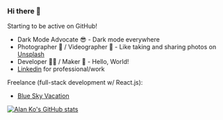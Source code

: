 ### Hi there 👋
Starting to be active on GitHub!
- Dark Mode Advocate 😎 - Dark mode everywhere
- Photographer 📸 / Videographer 🎥 - Like taking and sharing photos on [Unsplash](https://unsplash.com/@alan_ko05)
- Developer 🧑‍💻 / Maker 🧰 - Hello, World!
- [Linkedin](https://www.linkedin.com/in/kofuklun/) for professional/work

Freelance (full-stack development w/ React.js):
- [Blue Sky Vacation](https://bsvacation.com/)

[![Alan Ko's GitHub stats](https://github-readme-stats.vercel.app/api?username=alanko0511&theme=dark)](https://github.com/anuraghazra/github-readme-stats)
